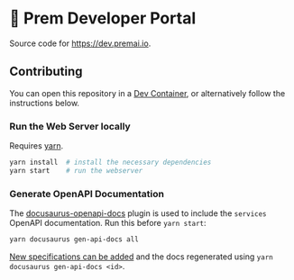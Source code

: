 # 🤖 Prem Developer Portal

Source code for <https://dev.premai.io>.

## Contributing

You can open this repository in a [Dev Container](https://containers.dev), or alternatively follow the instructions below.

### Run the Web Server locally

Requires [yarn](https://yarnpkg.com/getting-started/install).

```sh
yarn install  # install the necessary dependencies
yarn start    # run the webserver
```

### Generate OpenAPI Documentation

The [docusaurus-openapi-docs](https://github.com/PaloAltoNetworks/docusaurus-openapi-docs) plugin is used to include the `services` OpenAPI documentation. Run this before `yarn start`:

```sh
yarn docusaurus gen-api-docs all
```

[New specifications can be added](https://github.com/PaloAltoNetworks/docusaurus-openapi-docs#configuring-docusaurusconfigjs-plugin-and-theme-usage) and the docs regenerated using `yarn docusaurus gen-api-docs <id>`.
